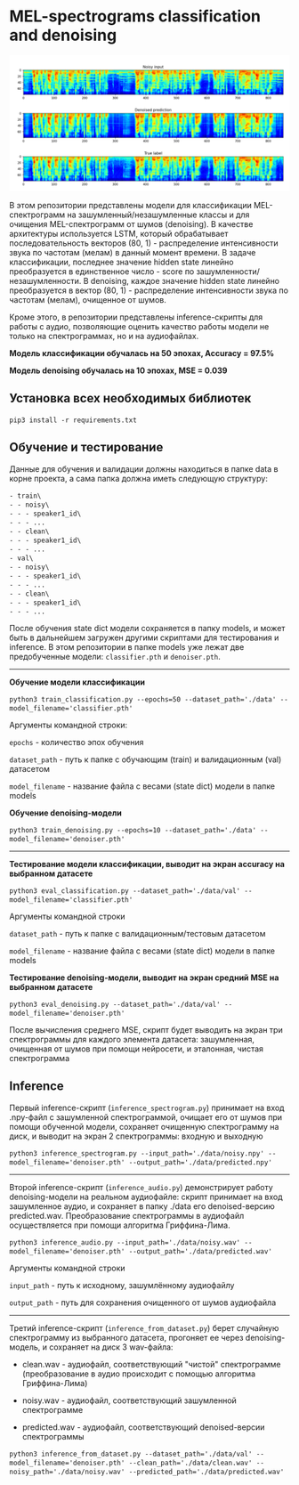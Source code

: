 # MEL-spectrograms classification and denoising

![Demo](https://github.com/den250400/goznak_ml/blob/main/denoising_demo.png "Demo")

В этом репозитории представлены модели для классификации MEL-спектрограмм на зашумленный/незашумленные классы и для очищения MEL-спектрограмм от шумов (denoising). В качестве архитектуры используется LSTM, который обрабатывает последовательность векторов (80, 1) - распределение интенсивности звука по частотам (мелам) в данный момент времени. В задаче классификации, последнее значение hidden state линейно преобразуется в единственное число - score по зашумленности/незашумленности. В denoising, каждое значение hidden state линейно преобразуется в вектор (80, 1) - распределение интенсивности звука по частотам (мелам), очищенное от шумов.


Кроме этого, в репозитории представлены inference-скрипты для работы с аудио, позволяющие оценить качество работы модели не только на спектрограммах, но и на аудиофайлах.


__Модель классификации обучалась на 50 эпохах, Accuracy = 97.5%__

__Модель denoising обучалась на 10 эпохах, MSE = 0.039__

## Установка всех необходимых библиотек
```
pip3 install -r requirements.txt
```

## Обучение и тестирование
Данные для обучения и валидации должны находиться в папке data в корне проекта, а сама папка должна иметь следующую структуру:

```
- train\
- - noisy\
- - - speaker1_id\
- - - ...
- - clean\
- - - speaker1_id\
- - - ...
- val\
- - noisy\
- - - speaker1_id\
- - - ...
- - clean\
- - - speaker1_id\
- - - ...
```

После обучения state dict модели сохраняется в папку models, и может быть в дальнейшем загружен другими скриптами для тестирования и inference. В этом репозитории в папке models уже лежат две предобученные модели: ```classifier.pth``` и ```denoiser.pth```.

---

__Обучение модели классификации__
```
python3 train_classification.py --epochs=50 --dataset_path='./data' --model_filename='classifier.pth'
```
Аргументы командной строки:

```epochs``` - количество эпох обучения

```dataset_path``` - путь к папке с обучающим (train) и валидационным (val) датасетом

```model_filename``` - название файла с весами (state dict) модели в папке models

__Обучение denoising-модели__
```
python3 train_denoising.py --epochs=10 --dataset_path='./data' --model_filename='denoiser.pth'
```

---

__Тестирование модели классификации, выводит на экран accuracy на выбранном датасете__
```
python3 eval_classification.py --dataset_path='./data/val' --model_filename='classifier.pth'
```
Аргументы командной строки

```dataset_path``` - путь к папке с валидационным/тестовым датасетом

```model_filename``` - название файла с весами (state dict) модели в папке models

__Тестирование denoising-модели, выводит на экран средний MSE на выбранном датасете__
```
python3 eval_denoising.py --dataset_path='./data/val' --model_filename='denoiser.pth'
```
После вычисления среднего MSE, скрипт будет выводить на экран три спектрограммы для каждого элемента датасета: зашумленная, очищенная от шумов при помощи нейросети, и эталонная, чистая спектрограмма
## Inference
Первый inference-скрипт (```inference_spectrogram.py```) принимает на вход .npy-файл с зашумленной спектрограммой, очищает его от шумов при помощи обученной модели, сохраняет очищенную спектрограмму на диск, и выводит на экран 2 спектрограммы: входную и выходную
```
python3 inference_spectrogram.py --input_path='./data/noisy.npy' --model_filename='denoiser.pth' --output_path='./data/predicted.npy'
```

---

Второй inference-скрипт (```inference_audio.py```) демонстрирует работу denoising-модели на реальном аудиофайле: скрипт принимает на вход зашумленное аудио, и сохраняет в папку ./data его denoised-версию predicted.wav. Преобразование спектрограммы в аудиофайл осуществляется при помощи алгоритма Гриффина-Лима.
```
python3 inference_audio.py --input_path='./data/noisy.wav' --model_filename='denoiser.pth' --output_path='./data/predicted.wav'
```
Аргументы командной строки

```input_path``` - путь к исходному, зашумлённому аудиофайлу

```output_path``` - путь для сохранения очищенного от шумов аудиофайла

---

Третий inference-скрипт (```inference_from_dataset.py```) берет случайную спектрограмму из выбранного датасета, прогоняет ее через denoising-модель, и сохраняет на диск 3 wav-файла:

* clean.wav - аудиофайл, соответствующий "чистой" спектрограмме (преобразование в аудио происходит с помощью алгоритма Гриффина-Лима)

* noisy.wav - аудиофайл, соответствующий зашумленной спектрограмме

* predicted.wav - аудиофайл, соответствующий denoised-версии спектрограммы

```
python3 inference_from_dataset.py --dataset_path='./data/val' --model_filename='denoiser.pth' --clean_path='./data/clean.wav' --noisy_path='./data/noisy.wav' --predicted_path='./data/predicted.wav'
```
